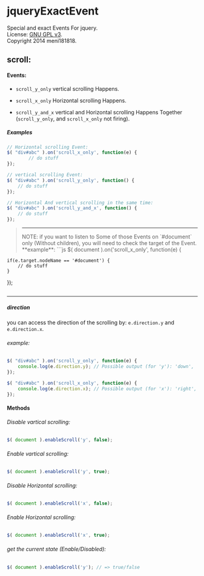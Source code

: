 jqueryExactEvent
================

Special and exact Events For jquery.
<br />License: [GNU GPL v3](https://github.com/meni181818-JS/jqueryExactEvent/blob/master/LICENSE).
<br />Copyright 2014 meni181818.


scroll:
-------
#### Events: ####
- `scroll_y_only` vertical scrolling Happens.

- `scroll_x_only` Horizontal scrolling Happens.

- `scroll_y_and_x` vertical and Horizontal scrolling Happens Together (`scroll_y_only`, and `scroll_x_only` not firing).

##### Examples #####
```javascript
// Horizontal scrolling Event:
$( "div#abc" ).on('scroll_x_only', function(e) {
        // do stuff
});

// vertical scrolling Event:
$( "div#abc" ).on('scroll_y_only', function() {
    // do stuff
});

// Horizontal And vertical scrolling in the same time:
$( "div#abc" ).on('scroll_y_and_x', function() {
    // do stuff
});
```

> <hr />
> NOTE: if you want to listen to Some of those Events on `#document` only (Without children), you will need to check the target of the Event. **example**:
> ```js
> $( document ).on('scroll_x_only', function(e) {
    if(e.target.nodeName == '#document') {
        // do stuff
    }
});
> ```
<hr />

##### direction #####
you can access the direction of the scrolling by: `e.direction.y` and `e.direction.x`.
###### example: ######
```javascript
$( "div#abc" ).on('scroll_y_only', function(e) {
    console.log(e.direction.y); // Possible output (for 'y'): 'down', 'up'
});

$( "div#abc" ).on('scroll_x_only', function(e) {
    console.log(e.direction.x); // Possible output (for 'x'): 'right', 'left'
});
```
#### Methods ####
###### Disable vartical scrolling: ######
```javascript
$( document ).enableScroll('y', false);
```
###### Enable vartical scrolling: ######
```javascript
$( document ).enableScroll('y', true);
```
###### Disable Horizontal scrolling: ######
```javascript
$( document ).enableScroll('x', false);
```
###### Enable Horizontal scrolling: ######
```javascript
$( document ).enableScroll('x', true);
```
###### get the current state (Enable/Disabled): ######
```javascript
$( document ).enableScroll('y'); // => true/false
```
